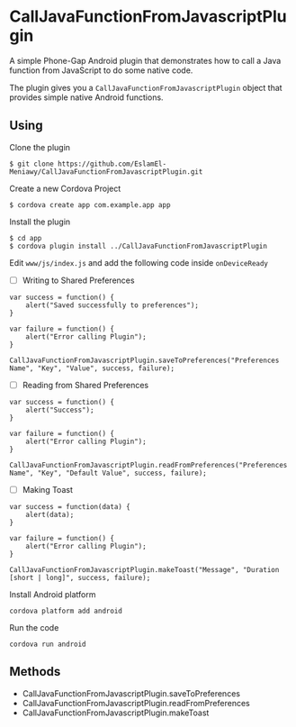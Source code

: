 # CallJavaFunctionFromJavascriptPlugin
A simple Phone-Gap Android plugin that demonstrates how to call a Java function from JavaScript to do some native code.

The plugin gives you a ```CallJavaFunctionFromJavascriptPlugin``` object that provides simple native Android functions.

## Using
Clone the plugin

```
$ git clone https://github.com/EslamEl-Meniawy/CallJavaFunctionFromJavascriptPlugin.git
```
Create a new Cordova Project
```
$ cordova create app com.example.app app
```
Install the plugin
```
$ cd app
$ cordova plugin install ../CallJavaFunctionFromJavascriptPlugin
```
Edit ```www/js/index.js``` and add the following code inside ```onDeviceReady```

- [ ] Writing to Shared Preferences
```
var success = function() {
    alert("Saved successfully to preferences");
}

var failure = function() {
    alert("Error calling Plugin");
}

CallJavaFunctionFromJavascriptPlugin.saveToPreferences("Preferences Name", "Key", "Value", success, failure);
```
- [ ] Reading from Shared Preferences
```
var success = function() {
    alert("Success");
}

var failure = function() {
    alert("Error calling Plugin");
}

CallJavaFunctionFromJavascriptPlugin.readFromPreferences("Preferences Name", "Key", "Default Value", success, failure);
```
- [ ] Making Toast
```
var success = function(data) {
    alert(data);
}

var failure = function() {
    alert("Error calling Plugin");
}

CallJavaFunctionFromJavascriptPlugin.makeToast("Message", "Duration [short | long]", success, failure);
```
Install Android platform
```
cordova platform add android
```
Run the code
```
cordova run android
```
## Methods
* CallJavaFunctionFromJavascriptPlugin.saveToPreferences
* CallJavaFunctionFromJavascriptPlugin.readFromPreferences
* CallJavaFunctionFromJavascriptPlugin.makeToast
